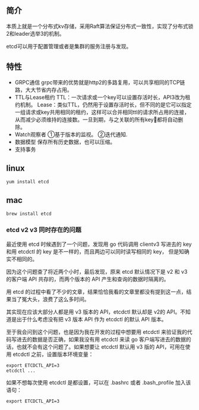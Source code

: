 ## 简介

本质上就是一个分布式kv存储，采用Raft算法保证分布式一致性，实现了分布式锁2和leader选举3的机制。

etcd可以用于配置管理或者是集群的服务注册与发现。

## 特性

- GRPC通信 grpc带来的优势就是http2的多路复用，可以共享相同的TCP链路，大大节省内存占用。
- TTL与Lease租约 TTL：一次请求或一个key可以设置存活时长，API3改为租约机制。
Lease：类似TTL，仍然用于设置存活时长，但不同的是它可以指定一组请求或key共用相同的租约，这样可以合并相同ttl的请求所占用的连接，从而减少必须维持的连接数。一旦到期，与之关联的所有key都将自动删除。
- Watch观察者 ①基于版本的监视。 ②迭代通知.
- 数据模型 保存所有历史数据，也可以压缩。
- 支持事务

## linux

~~~
yum install etcd
~~~

## mac

~~~
brew install etcd
~~~

### etcd v2 v3 同时存在的问题

最近使用 etcd 时候遇到了一个问题，发现用 go 代码调用 clientv3 写进去的 key 和用 etcdctl 的 key 是不一样的，而且两边可以同时读写相同的 key， 但是知确实不相同的。

因为这个问题查了将近两个小时，最后发现，原来 etcd 默认情况下是 v2 和 v3 的客户端 API 共存的，而两个版本的 API 产生和查询的数据时隔离的。

用 etcd 的过程中看了不少的文章，结果恰恰我看的文章里都没有提到这一点，结果当了冤大头，浪费了这么多时间。

其实现在应该大部分人都是用 v3 版本的 API，etcdctl 默认却是 v2的 API。不知道是出于什么考虑没有把 v3 版本 API 作为 etcdctl 的默认 API 版本。

至于我会问到这个问题，也是因为我在开发的过程中想要用 etcdctl 来验证我的代码写进去的数据是否正确，如果我没有用 etcdctl 来读 go 客户端写进去的数据的话，也就不会有这个问题了。如果想要让 etcdctl 默认用 v3 版的 API，可用在使用 etcdctl 之前，设置版本环境变量：

~~~
export ETCDCTL_API=3
etcdctl ...
~~~

如果不想每次使用 etcdctl 是都设置，可以在 .bashrc 或者 .bash_profile 加入该语句：

~~~
export ETCDCTL_API=3
~~~